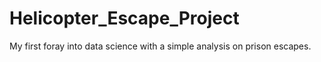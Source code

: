 # Helicopter_Escape_Project
My first foray into data science with a simple analysis on prison escapes.
